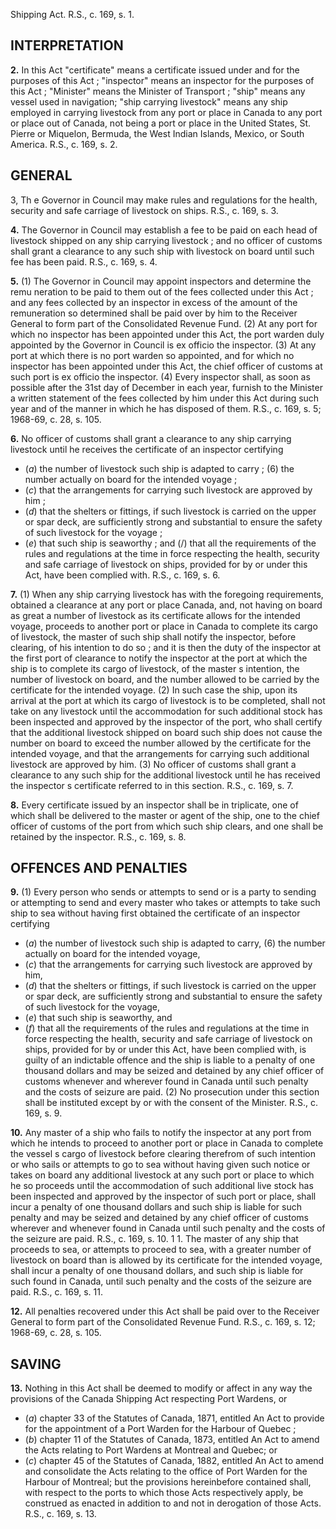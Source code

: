 Shipping Act. R.S., c. 169, s. 1.

## INTERPRETATION

**2.** In this Act
"certificate" means a certificate issued under
and for the purposes of this Act ;
"inspector" means an inspector for the
purposes of this Act ;
"Minister" means the Minister of Transport ;
"ship" means any vessel used in navigation;
"ship carrying livestock" means any ship
employed in carrying livestock from any
port or place in Canada to any port or
place out of Canada, not being a port or
place in the United States, St. Pierre or
Miquelon, Bermuda, the West Indian
Islands, Mexico, or South America. R.S., c.
169, s. 2.

## GENERAL
3, Th e Governor in Council may make
rules and regulations for the health, security
and safe carriage of livestock on ships. R.S.,
c. 169, s. 3.

**4.** The Governor in Council may establish
a fee to be paid on each head of livestock
shipped on any ship carrying livestock ; and
no officer of customs shall grant a clearance
to any such ship with livestock on board until
such fee has been paid. R.S., c. 169, s. 4.

**5.** (1) The Governor in Council may
appoint inspectors and determine the remu
neration to be paid to them out of the fees
collected under this Act ; and any fees
collected by an inspector in excess of the
amount of the remuneration so determined
shall be paid over by him to the Receiver
General to form part of the Consolidated
Revenue Fund.
(2) At any port for which no inspector has
been appointed under this Act, the port
warden duly appointed by the Governor in
Council is ex officio the inspector.
(3) At any port at which there is no port
warden so appointed, and for which no
inspector has been appointed under this Act,
the chief officer of customs at such port is ex
officio the inspector.
(4) Every inspector shall, as soon as possible
after the 31st day of December in each year,
furnish to the Minister a written statement of
the fees collected by him under this Act
during such year and of the manner in which
he has disposed of them. R.S., c. 169, s. 5;
1968-69, c. 28, s. 105.

**6.** No officer of customs shall grant a
clearance to any ship carrying livestock until
he receives the certificate of an inspector
certifying
  * (_a_) the number of livestock such ship is
adapted to carry ;
(6) the number actually on board for the
intended voyage ;
  * (_c_) that the arrangements for carrying such
livestock are approved by him ;
  * (_d_) that the shelters or fittings, if such
livestock is carried on the upper or spar
deck, are sufficiently strong and substantial
to ensure the safety of such livestock for
the voyage ;
  * (_e_) that such ship is seaworthy ; and
(/) that all the requirements of the rules
and regulations at the time in force
respecting the health, security and safe
carriage of livestock on ships, provided for
by or under this Act, have been complied
with. R.S., c. 169, s. 6.

**7.** (1) When any ship carrying livestock has
with the foregoing requirements,
obtained a clearance at any port or place
Canada, and, not having on board as great
a number of livestock as its certificate allows
for the intended voyage, proceeds to another
port or place in Canada to complete its cargo
of livestock, the master of such ship shall
notify the inspector, before clearing, of his
intention to do so ; and it is then the duty of
the inspector at the first port of clearance to
notify the inspector at the port at which the
ship is to complete its cargo of livestock, of
the master s intention, the number of livestock
on board, and the number allowed to be
carried by the certificate for the intended
voyage.
(2) In such case the ship, upon its arrival at
the port at which its cargo of livestock is to
be completed, shall not take on any livestock
until the accommodation for such additional
stock has been inspected and approved by the
inspector of the port, who shall certify that
the additional livestock shipped on board
such ship does not cause the number on board
to exceed the number allowed by the certificate
for the intended voyage, and that the
arrangements for carrying such additional
livestock are approved by him.
(3) No officer of customs shall grant a
clearance to any such ship for the additional
livestock until he has received the inspector s
certificate referred to in this section. R.S., c.
169, s. 7.

**8.** Every certificate issued by an inspector
shall be in triplicate, one of which shall be
delivered to the master or agent of the ship,
one to the chief officer of customs of the port
from which such ship clears, and one shall be
retained by the inspector. R.S., c. 169, s. 8.

## OFFENCES AND PENALTIES

**9.** (1) Every person who sends or attempts
to send or is a party to sending or attempting
to send and every master who takes or
attempts to take such ship to sea without
having first obtained the certificate of an
inspector certifying
  * (_a_) the number of livestock such ship is
adapted to carry,
(6) the number actually on board for the
intended voyage,
  * (_c_) that the arrangements for carrying such
livestock are approved by him,
  * (_d_) that the shelters or fittings, if such
livestock is carried on the upper or spar
deck, are sufficiently strong and substantial
to ensure the safety of such livestock for
the voyage,
  * (_e_) that such ship is seaworthy, and
  * (_f_) that all the requirements of the rules
and regulations at the time in force
respecting the health, security and safe
carriage of livestock on ships, provided for
by or under this Act, have been complied
with,
is guilty of an indictable offence and the ship
is liable to a penalty of one thousand dollars
and may be seized and detained by any chief
officer of customs whenever and wherever
found in Canada until such penalty and the
costs of seizure are paid.
(2) No prosecution under this section shall
be instituted except by or with the consent of
the Minister. R.S., c. 169, s. 9.

**10.** Any master of a ship who fails to
notify the inspector at any port from which
he intends to proceed to another port or place
in Canada to complete the vessel s cargo of
livestock before clearing therefrom of such
intention or who sails or attempts to go to sea
without having given such notice or takes on
board any additional livestock at any such
port or place to which he so proceeds until
the accommodation of such additional live
stock has been inspected and approved by the
inspector of such port or place, shall incur a
penalty of one thousand dollars and such ship
is liable for such penalty and may be seized
and detained by any chief officer of customs
wherever and whenever found in Canada
until such penalty and the costs of the seizure
are paid. R.S., c. 169, s. 10.
1 1. The master of any ship that proceeds
to sea, or attempts to proceed to sea, with a
greater number of livestock on board than is
allowed by its certificate for the intended
voyage, shall incur a penalty of one thousand
dollars, and such ship is liable for such
found in Canada, until such penalty
and the costs of the seizure are paid. R.S., c.
169, s. 11.

**12.** All penalties recovered under this Act
shall be paid over to the Receiver General to
form part of the Consolidated Revenue Fund.
R.S., c. 169, s. 12; 1968-69, c. 28, s. 105.

## SAVING

**13.** Nothing in this Act shall be deemed to
modify or affect in any way the provisions of
the Canada Shipping Act respecting Port
Wardens, or
  * (_a_) chapter 33 of the Statutes of Canada,
1871, entitled An Act to provide for the
appointment of a Port Warden for the Harbour
of Quebec ;
  * (_b_) chapter 11 of the Statutes of Canada,
1873, entitled An Act to amend the Acts
relating to Port Wardens at Montreal and
Quebec; or
  * (_c_) chapter 45 of the Statutes of Canada,
1882, entitled An Act to amend and consolidate
the Acts relating to the office of Port Warden
for the Harbour of Montreal;
but the provisions hereinbefore contained
shall, with respect to the ports to which those
Acts respectively apply, be construed as
enacted in addition to and not in derogation
of those Acts. R.S., c. 169, s. 13.
